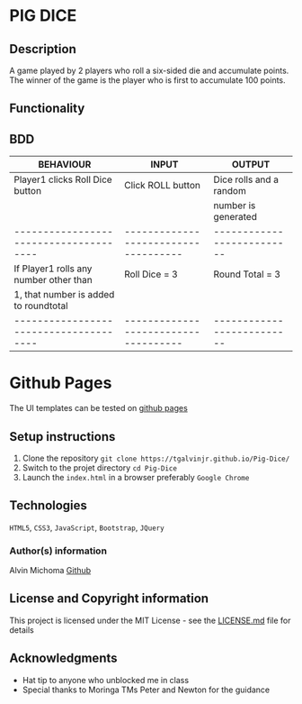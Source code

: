 # PIG DICE
## Description
A game played by 2 players who roll a six-sided die and accumulate points. The winner of the game is the player who is first to accumulate 100 points.

## Functionality

## BDD
| BEHAVIOUR                            | INPUT                              | OUTPUT                   |
|--------------------------------------|------------------------------------|--------------------------|
|Player1 clicks Roll Dice button       |Click ROLL button                   |Dice rolls and a random   |
|                                      |                                    |   number is generated    |
|--------------------------------------|------------------------------------|--------------------------|
|If Player1 rolls any number other than| Roll Dice = 3                      | Round Total = 3          |
| 1, that number is added to roundtotal|                                    |                          |
|--------------------------------------|------------------------------------|--------------------------|

# Github Pages
The UI templates can be tested on [github pages](https://tgalvinjr.github.io/Pig-Dice/)
## Setup instructions
1. Clone the repository 
`git clone https://tgalvinjr.github.io/Pig-Dice/`
2. Switch to the projet directory 
`cd Pig-Dice`
3. Launch the `index.html` in a browser preferably `Google Chrome`

## Technologies 
`HTML5`, `CSS3`, `JavaScript`, `Bootstrap`, `JQuery`

### Author(s) information
Alvin Michoma
[Github](https://github.com/tgalvinjr)

## License and Copyright information
This project is licensed under the MIT License - see the [LICENSE.md](https://github.com/tgalvinjr/Pig-Dice/blob/master/LICENSE) file for details

## Acknowledgments
- Hat tip to anyone who unblocked me in class
- Special thanks to Moringa TMs Peter and Newton for the guidance

